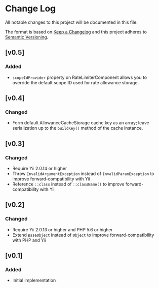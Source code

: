 Change Log
==========

All notable changes to this project will be documented in this file.

The format is based on [Keep a Changelog](https://keepachangelog.com/)
and this project adheres to [Semantic Versioning](https://semver.org).

[v0.5]
------

### Added
- `scopeIdProvider` property on RateLimiterComponent allows you to override the
  default scope ID used for rate allowance storage.


[v0.4]
------

### Changed
- Form default AllowanceCacheStorage cache key as an array; leave serialization
  up to the `buildKey()` method of the cache instance.


[v0.3]
------

### Changed
- Require Yii 2.0.14 or higher
- Throw `InvalidArgumentException` instead of `InvalidParamException` to improve
  forward-compatibility with Yii
- Reference `::class` instead of `::className()` to improve
  forward-compatibility with Yii

[v0.2]
------

### Changed
- Require Yii 2.0.13 or higher and PHP 5.6 or higher
- Extend `BaseObject` instead of `Object` to improve forward-compatibility with
  PHP and Yii

[v0.1]
------

### Added
- Initial implementation
